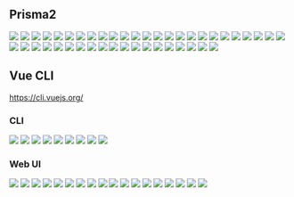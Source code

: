 ## Prisma2

![](images/p1.png)
![](images/p2.png)
![](images/p3.png)
![](images/p4.png)
![](images/p5.png)
![](images/p6.png)
![](images/p7.png)
![](images/p8.png)
![](images/p9.png)
![](images/p10.png)
![](images/p11.png)
![](images/p12.png)
![](images/p13.png)
![](images/p14.png)
![](images/p15.png)
![](images/p16.png)
![](images/p17.png)
![](images/p18.png)
![](images/p19.png)
![](images/p20.png)
![](images/p21.png)
![](images/p22.png)
![](images/p23.png)
![](images/p24.png)
![](images/p25.png)
![](images/p26.png)
![](images/p27.png)
![](images/p28.png)
![](images/p29.png)
![](images/p30.png)
![](images/p31.png)
![](images/p32.png)
![](images/p34.png)
![](images/p35.png)
![](images/p37.png)
![](images/p38.png)
![](images/p39.png)
![](images/p40.png)
![](images/p41.png)
![](images/p42.png)
![](images/p43.png)
![](images/p44.png)
![](images/p45.png)
![](images/p46.png)


## Vue CLI

https://cli.vuejs.org/

### CLI

![](images/1.png)
![](images/2.png)
![](images/3.png)
![](images/4.png)
![](images/5.png)
![](images/6.png)
![](images/7.png)
![](images/8.png)
![](images/9.png)

### Web UI

![](images/10.png)
![](images/11.png)
![](images/12.png)
![](images/13.png)
![](images/14.png)
![](images/15.png)
![](images/16.png)
![](images/17.png)
![](images/18.png)
![](images/19.png)
![](images/20.png)
![](images/21.png)
![](images/22.png)
![](images/23.png)
![](images/24.png)
![](images/25.png)
![](images/26.png)
![](images/27.png)
